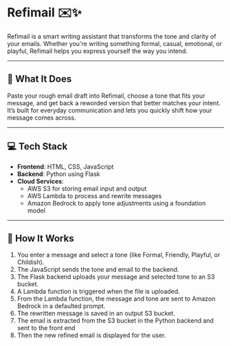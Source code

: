 # Refimail ✉️✨

Refimail is a smart writing assistant that transforms the tone and clarity of your emails. Whether you're writing something formal, casual, emotional, or playful, Refimail helps you express yourself the way you intend.

---

## 🧠 What It Does

Paste your rough email draft into Refimail, choose a tone that fits your message, and get back a reworded version that better matches your intent. It’s built for everyday communication and lets you quickly shift how your message comes across.

---

## 💻 Tech Stack

- **Frontend**: HTML, CSS, JavaScript
- **Backend**: Python using Flask
- **Cloud Services**:
  - AWS S3 for storing email input and output
  - AWS Lambda to process and rewrite messages
  - Amazon Bedrock to apply tone adjustments using a foundation model

---

## 🔄 How It Works

1. You enter a message and select a tone (like Formal, Friendly, Playful, or Childish).
2. The JavaScript sends the tone and email to the backend.
3. The Flask backend uploads your message and selected tone to an S3 bucket.
4. A Lambda function is triggered when the file is uploaded.
5. From the Lambda function, the message and tone are sent to Amazon Bedrock in a defaulted prompt.
6. The rewritten message is saved in an output S3 bucket.
7. The email is extracted from the S3 bucket in the Python backend and sent to the front end
8. Then the new refined email is displayed for the user.

